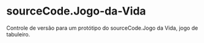 # sourceCode.Jogo-da-Vida
Controle de versão para um protótipo do sourceCode.Jogo da Vida, jogo de tabuleiro.
